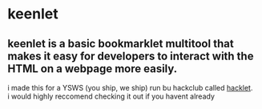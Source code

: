# keenlet <br/>
keenlet is a basic bookmarklet multitool that makes it easy for developers to interact with the HTML on a webpage more easily. <br/>
---
i made this for a YSWS (you ship, we ship) run bu hackclub called [hacklet](http://hacklet.hackclub.com).<br/>
i would highly reccomend checking it out if you havent already
